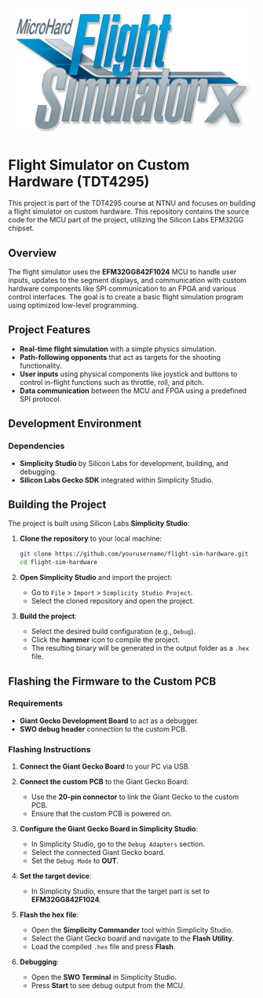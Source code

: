 ![MH Flight Simulator X](images/MHFS_Color.png)

# Flight Simulator on Custom Hardware (TDT4295)

This project is part of the TDT4295 course at NTNU and focuses on building a flight simulator on custom hardware. This repository contains the source code for the MCU part of the project, utilizing the Silicon Labs EFM32GG chipset.

## Overview

The flight simulator uses the **EFM32GG842F1024** MCU to handle user inputs, updates to the segment displays, and communication with custom hardware components like SPI communication to an FPGA and various control interfaces. The goal is to create a basic flight simulation program using optimized low-level programming.

## Project Features

- **Real-time flight simulation** with a simple physics simulation.
- **Path-following opponents** that act as targets for the shooting functionality.
- **User inputs** using physical components like joystick and buttons to control in-flight functions such as throttle, roll, and pitch.
- **Data communication** between the MCU and FPGA using a predefined SPI protocol.

## Development Environment

### Dependencies

- **Simplicity Studio** by Silicon Labs for development, building, and debugging.
- **Silicon Labs Gecko SDK** integrated within Simplicity Studio.

## Building the Project

The project is built using Silicon Labs **Simplicity Studio**:

1. **Clone the repository** to your local machine:

   ```bash
   git clone https://github.com/yourusername/flight-sim-hardware.git
   cd flight-sim-hardware
   ```

2. **Open Simplicity Studio** and import the project:

   - Go to `File` > `Import` > `Simplicity Studio Project`.
   - Select the cloned repository and open the project.

3. **Build the project**:
   - Select the desired build configuration (e.g., `Debug`).
   - Click the **hammer** icon to compile the project.
   - The resulting binary will be generated in the output folder as a `.hex` file.

## Flashing the Firmware to the Custom PCB

### Requirements

- **Giant Gecko Development Board** to act as a debugger.
- **SWO debug header** connection to the custom PCB.

### Flashing Instructions

1. **Connect the Giant Gecko Board** to your PC via USB.
2. **Connect the custom PCB** to the Giant Gecko Board:

   - Use the **20-pin connector** to link the Giant Gecko to the custom PCB.
   - Ensure that the custom PCB is powered on.

3. **Configure the Giant Gecko Board in Simplicity Studio**:

   - In Simplicity Studio, go to the `Debug Adapters` section.
   - Select the connected Giant Gecko board.
   - Set the `Debug Mode` to **OUT**.

4. **Set the target device**:

   - In Simplicity Studio, ensure that the target part is set to **EFM32GG842F1024**.

5. **Flash the hex file**:

   - Open the **Simplicity Commander** tool within Simplicity Studio.
   - Select the Giant Gecko board and navigate to the **Flash Utility**.
   - Load the compiled `.hex` file and press **Flash**.

6. **Debugging**:
   - Open the **SWO Terminal** in Simplicity Studio.
   - Press **Start** to see debug output from the MCU.

